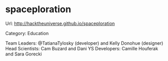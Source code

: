 spaceploration
==============

Url: http://hacktheuniverse.github.io/spaceploration

Category: Education

Team Leaders: @TatianaTylosky (developer) and Kelly Donohue (designer)
Head Scientists: Cam Buzard and Dani YS
Developers: Camille Houferak and Sara Gorecki
